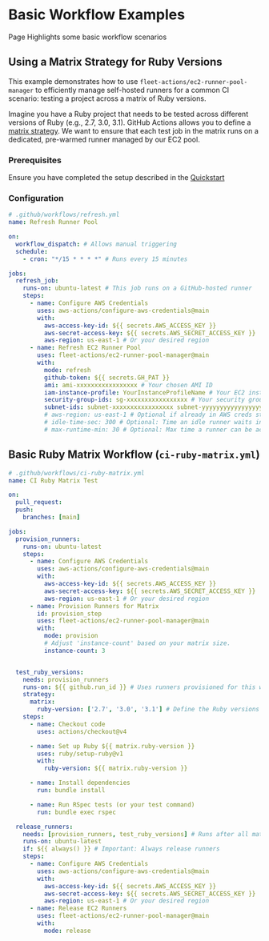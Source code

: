 # Basic Workflow Examples

Page Highlights some basic workflow scenarios

## Using a Matrix Strategy for Ruby Versions

This example demonstrates how to use `fleet-actions/ec2-runner-pool-manager` to efficiently manage self-hosted runners for a common CI scenario: testing a project across a matrix of Ruby versions.

Imagine you have a Ruby project that needs to be tested across different versions of Ruby (e.g., 2.7, 3.0, 3.1). GitHub Actions allows you to define a [matrix strategy](https://docs.github.com/en/actions/using-jobs/using-a-matrix-for-your-jobs). We want to ensure that each test job in the matrix runs on a dedicated, pre-warmed runner managed by our EC2 pool.

### Prerequisites

Ensure you have completed the setup described in the [Quickstart](../getting-started/quickstart.md)

### Configuration

```yaml
# .github/workflows/refresh.yml
name: Refresh Runner Pool

on:
  workflow_dispatch: # Allows manual triggering
  schedule:
    - cron: "*/15 * * * *" # Runs every 15 minutes

jobs:
  refresh_job:
    runs-on: ubuntu-latest # This job runs on a GitHub-hosted runner
    steps:
      - name: Configure AWS Credentials
        uses: aws-actions/configure-aws-credentials@main
        with:
          aws-access-key-id: ${{ secrets.AWS_ACCESS_KEY }}
          aws-secret-access-key: ${{ secrets.AWS_SECRET_ACCESS_KEY }}
          aws-region: us-east-1 # Or your desired region
      - name: Refresh EC2 Runner Pool
        uses: fleet-actions/ec2-runner-pool-manager@main
        with:
          mode: refresh
          github-token: ${{ secrets.GH_PAT }}
          ami: ami-xxxxxxxxxxxxxxxxx # Your chosen AMI ID
          iam-instance-profile: YourInstanceProfileName # Your EC2 instance profile
          security-group-ids: sg-xxxxxxxxxxxxxxxxx # Your security group
          subnet-ids: subnet-xxxxxxxxxxxxxxxxx subnet-yyyyyyyyyyyyyyyyy # Your subnets
          # aws-region: us-east-1 # Optional if already in AWS creds step
          # idle-time-sec: 300 # Optional: Time an idle runner waits in pool (default 5m)
          # max-runtime-min: 30 # Optional: Max time a runner can be active (default 30m)
```

## Basic Ruby Matrix Workflow (`ci-ruby-matrix.yml`)

```yaml
# .github/workflows/ci-ruby-matrix.yml
name: CI Ruby Matrix Test

on:
  pull_request:
  push:
    branches: [main]

jobs:
  provision_runners:
    runs-on: ubuntu-latest
    steps:
      - name: Configure AWS Credentials
        uses: aws-actions/configure-aws-credentials@main
        with:
          aws-access-key-id: ${{ secrets.AWS_ACCESS_KEY }}
          aws-secret-access-key: ${{ secrets.AWS_SECRET_ACCESS_KEY }}
          aws-region: us-east-1 # Or your desired region
      - name: Provision Runners for Matrix
        id: provision_step
        uses: fleet-actions/ec2-runner-pool-manager@main
        with:
          mode: provision
          # Adjust 'instance-count' based on your matrix size.
          instance-count: 3


  test_ruby_versions:
    needs: provision_runners
    runs-on: ${{ github.run_id }} # Uses runners provisioned for this workflow run
    strategy:
      matrix:
        ruby-version: ['2.7', '3.0', '3.1'] # Define the Ruby versions to test against
    steps:
      - name: Checkout code
        uses: actions/checkout@v4 

      - name: Set up Ruby ${{ matrix.ruby-version }}
        uses: ruby/setup-ruby@v1
        with:
          ruby-version: ${{ matrix.ruby-version }}

      - name: Install dependencies 
        run: bundle install

      - name: Run RSpec tests (or your test command)
        run: bundle exec rspec

  release_runners:
    needs: [provision_runners, test_ruby_versions] # Runs after all matrix jobs
    runs-on: ubuntu-latest 
    if: ${{ always() }} # Important: Always release runners
    steps:
      - name: Configure AWS Credentials
        uses: aws-actions/configure-aws-credentials@main
        with:
          aws-access-key-id: ${{ secrets.AWS_ACCESS_KEY }}
          aws-secret-access-key: ${{ secrets.AWS_SECRET_ACCESS_KEY }}
          aws-region: us-east-1 # Or your desired region
      - name: Release EC2 Runners
        uses: fleet-actions/ec2-runner-pool-manager@main
        with:
          mode: release
```
